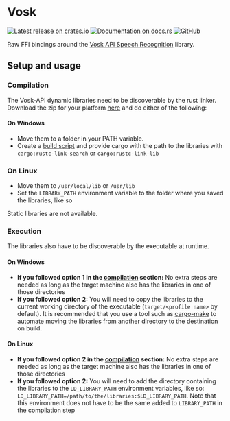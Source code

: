 # Vosk

[![Latest release on crates.io](https://img.shields.io/crates/v/vosk.svg)](https://crates.io/crates/vosk)
[![Documentation on docs.rs](https://docs.rs/vosk/badge.svg)](https://docs.rs/vosk)
[![GitHub](https://img.shields.io/github/license/Bear-03/vosk-rs)](https://github.com/Bear-03/vosk-rs)

Raw FFI bindings around the [Vosk API Speech Recognition](https://github.com/alphacep/vosk-api) library.

## Setup and usage

### Compilation

The Vosk-API dynamic libraries need to be discoverable by the rust linker. Download the zip for your platform
[here](https://github.com/alphacep/vosk-api/releases) and do either of the following:

#### On Windows

-   Move them to a folder in your PATH variable.
-   Create a [build script](https://doc.rust-lang.org/cargo/reference/build-scripts.html) and
    provide cargo with the path to the libraries with `cargo:rustc-link-search` or `cargo:rustc-link-lib`

### On Linux

-   Move them to `/usr/local/lib` or `/usr/lib`
-   Set the `LIBRARY_PATH` environment variable to the folder where you saved the libraries, like so

Static libraries are not available.

### Execution

The libraries also have to be discoverable by the executable at runtime. 

#### On Windows

-   **If you followed option 1 in the [compilation](#on-windows) section:** No extra steps are needed as long as
    the target machine also has the libraries in one of those directories
-   **If you followed option 2:** You will need to copy the libraries to the current working directory
    of the executable (`target/<profile name>` by default). It is recommended that you use a tool
    such as [cargo-make](https://sagiegurari.github.io/cargo-make/) to automate moving the libraries
    from another directory to the destination on build.

#### On Linux

-   **If you followed option 2 in the [compilation](#on-linux) section:** No extra steps are needed as long as the
    target machine also has the libraries in one of those directories
-   **If you followed option 2:** You will need to add the directory containing the libraries to the
    `LD_LIBRARY_PATH` environment variables, like so: `LD_LIBRARY_PATH=/path/to/the/libraries:$LD_LIBRARY_PATH`.
    Note that this environment does not have to be the same added to `LIBRARY_PATH` in the compilation step

